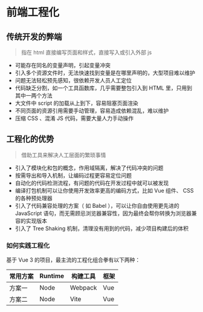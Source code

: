 # 前端工程化

## 传统开发的弊端

> 指在 html 直接编写页面和样式，直接写入或引入外部 js

- 可能存在同名的变量声明，引起变量冲突
- 引入多个资源文件时，无法快速找到变量是在哪里声明的，大型项目难以维护
- 问题无法轻松预先感知，很依赖开发人员人工定位
- 代码缺乏分割，如一个工具函数库，几乎需要整包引入到 HTML 里，只用到其中一两个方法
- 大文件中 script 的加载从上到下，容易阻塞页面渲染
- 不同页面的资源引用需要手动管理，容易造成依赖混乱，难以维护
- 压缩 CSS 、混淆 JS 代码，需要大量人力手动操作

## 工程化的优势

> 借助工具来解决人工层面的繁琐事情

- 引入了模块化和包的概念，作用域隔离，解决了代码冲突的问题
- 按需导出和导入机制，让编码过程更容易定位问题
- 自动化的代码检测流程，有问题的代码在开发过程中就可以被发现
- 编译打包机制可以让你使用开发效率更高的编码方式，比如 Vue 组件、 CSS 的各种预处理器
- 引入了代码兼容处理的方案（ 如 Babel ），可以让你自由使用更先进的 JavaScript 语句，而无需顾忌浏览器兼容性，因为最终会帮你转换为浏览器兼容的实现版本
- 引入了 Tree Shaking 机制，清理没有用到的代码，减少项目构建后的体积

### 如何实践工程化

基于 Vue 3 的项目，最主流的工程化组合拳有以下两种：

| 常用方案 | Runtime | 构建工具 | 框架 |
| -------- | ------- | -------- | ---- |
| 方案一   | Node    | Webpack  | Vue  |
| 方案二   | Node    | Vite     | Vue  |
